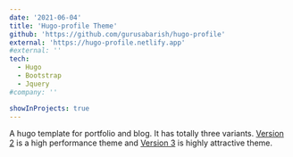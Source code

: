 ```yaml
---
date: '2021-06-04'
title: 'Hugo-profile Theme'
github: 'https://github.com/gurusabarish/hugo-profile'
external: 'https://hugo-profile.netlify.app'
#external: ''
tech:
  - Hugo
  - Bootstrap
  - Jquery
#company: ''

showInProjects: true
---
```


A hugo template for portfolio and blog. It has totally three variants. [Version 2](https://hugo-profile-2.netlify.app/) is a high performance theme and [Version 3](https://hugo-profile.netlify.app/) is highly attractive theme.
